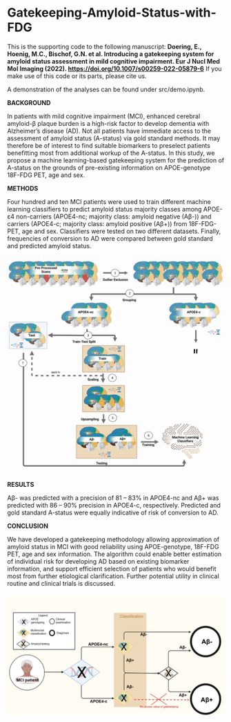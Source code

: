 # Gatekeeping-Amyloid-Status-with-FDG

This is the supporting code to the following manuscript: 
**Doering, E., Hoenig, M.C., Bischof, G.N. et al. Introducing a gatekeeping system for amyloid status assessment in mild cognitive impairment. Eur J Nucl Med Mol Imaging (2022). https://doi.org/10.1007/s00259-022-05879-6**
If you make use of this code or its parts, please cite us.

A demonstration of the analyses can be found under src/demo.ipynb. 

**BACKGROUND**

In patients with mild cognitive impairment (MCI), enhanced cerebral amyloid-β plaque burden is a high-risk factor to develop dementia with Alzheimer’s disease (AD). Not all patients have immediate access to the assessment of amyloid status (A-status) via gold standard methods. It may therefore be of interest to find suitable biomarkers to preselect patients benefitting most from additional workup of the A-status. In this study, we propose a machine learning-based gatekeeping system for the prediction of A-status on the grounds of pre-existing information on APOE-genotype 18F-FDG PET, age and sex.

**METHODS**

Four hundred and ten MCI patients were used to train different machine learning classifiers to predict amyloid status majority classes among APOE-ε4 non-carriers (APOE4-nc; majority class: amyloid negative (Aβ-)) and carriers (APOE4-c; majority class: amyloid positive (Aβ+)) from 18F-FDG-PET, age and sex. Classifiers were tested on two different datasets. Finally, frequencies of conversion to AD were compared between gold standard and predicted amyloid status.

![Alt text](https://github.com/elenadoe/Gatekeeping-Amyloid-Status-with-FDG/blob/main/FigS1.png "Classification Pipeline")

**RESULTS**

Aβ- was predicted with a precision of 81 – 83% in APOE4-nc and Aβ+ was predicted with 86 – 90% precision in APOE4-c, respectively. Predicted and gold standard A-status were equally indicative of risk of conversion to AD.

**CONCLUSION**

We have developed a gatekeeping methodology allowing approximation of amyloid status in MCI with good reliability using APOE-genotype, 18F-FDG PET, age and sex information. The algorithm could enable better estimation of individual risk for developing AD based on existing biomarker information, and support efficient selection of patients who would benefit most from further etiological clarification. Further potential utility in clinical routine and clinical trials is discussed.

![Alt text](https://github.com/elenadoe/Gatekeeping-Amyloid-Status-with-FDG/blob/main/Fig2.jpg "Clinical Utility of the Gatekeeping Methodology")
